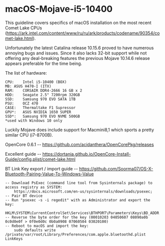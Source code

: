 # macOS-Mojave-i5-10400

This guideline covers specifics of macOS installation on the most recent Comet Lake CPUs (https://ark.intel.com/content/www/ru/ru/ark/products/codename/90354/comet-lake.html).

Unfortunately the latest Catalina release 10.15.6 proved to have numerous annoying bugs and issues. Since it also lacks 32-bit support while not offering any deal-breaking features the previous Mojave 10.14.6 release appears preferable for the time being.

The list of hardware:

	CPU:	Intel i5-10400 (BOX)
	MB:	ASUS H470-I (ITX)
	RAM:	CORSAIR DDR4-2666 16 GB x 2
	HDD:	Seagate 2.5" 7200rpm 320GB
	SSD:	Samsung 970 EVO SATA 1TB
	PSU:	OCZ 470
	CASE:	Thermaltake F1 Supressor
	GPU*:	ASUS NVIDIA 1650 SUPER
	SSD*:	Samsung 970 EVO NVME 500GB
	*used with Windows 10 only

Luckily Mojave does include support for Macmini8,1 which sports a pretty similar CPU (i7-8700B).

OpenCore 0.6.1 -- https://github.com/acidanthera/OpenCorePkg/releases

Excellent guide -- https://dortania.github.io/OpenCore-Install-Guide/config.plist/comet-lake.html

BT Link Key export / import guide -- https://github.com/Soorma07/OS-X-Bluetooth-Pairing-Value-To-Windows-Value

	-- Download PsExec (command line tool from Sysinternals package) to access registry as SYSTEM:
		https://docs.microsoft.com/en-us/sysinternals/downloads/psexec;
	-- Pair BT device
	-- Run "psexec -s -i regedit" with as Administrator and export the key:
		HKLM\SYSTEM\CurrentControlSet\Services\BTHPORT\Parameters\Keys\BD_ADDR
	-- Reverse the byte order for the key (00010203 04050607 08090a0b 0c0d0e0f > 0f0e0d0c 0b0a0908 07060504 03020100)
	-- Reboot to macOS and import the key:
		sudo defaults write /private/var/root/Library/Preferences/com.apple.bluetoothd.plist LinkKeys
